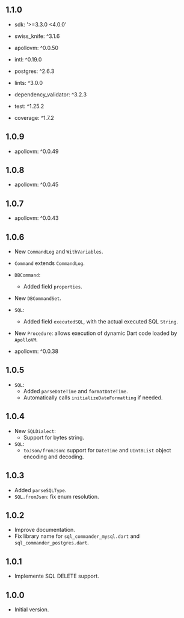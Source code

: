 ## 1.1.0

- sdk: '>=3.3.0 <4.0.0'
- swiss_knife: ^3.1.6
- apollovm: ^0.0.50
- intl: ^0.19.0
- postgres: ^2.6.3

- lints: ^3.0.0
- dependency_validator: ^3.2.3
- test: ^1.25.2
- coverage: ^1.7.2

## 1.0.9

- apollovm: ^0.0.49

## 1.0.8

- apollovm: ^0.0.45

## 1.0.7

- apollovm: ^0.0.43

## 1.0.6

- New `CommandLog` and `WithVariables`.
- `Command` extends `CommandLog`.
- `DBCommand`:
  - Added field `properties`.
- New `DBCommandSet`.
- `SQL`:
  - Added field `executedSQL`, with the actual executed SQL `String`.
- New `Procedure`: allows execution of dynamic Dart code loaded by `ApolloVM`.

- apollovm: ^0.0.38

## 1.0.5

- `SQL`:
  - Added `parseDateTime` and `formatDateTime`.
  - Automatically calls `initializeDateFormatting` if needed.

## 1.0.4

- New `SQLDialect`:
  - Support for bytes string.
- `SQL`:
  - `toJson/fromJson`: support for `DateTime` and `UInt8List` object encoding and decoding. 

## 1.0.3

- Added `parseSQLType`.
- `SQL.fromJson`: fix enum resolution.

## 1.0.2

- Improve documentation.
- Fix library name for `sql_commander_mysql.dart` and `sql_commander_postgres.dart`.

## 1.0.1

- Implemente SQL DELETE support.

## 1.0.0

- Initial version.

